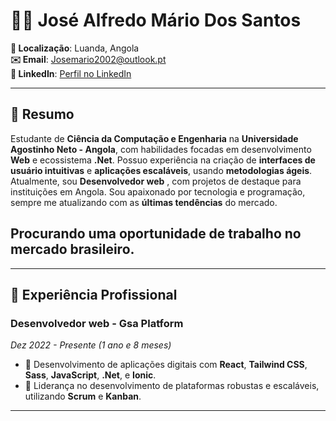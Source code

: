 # 👨‍💻 José Alfredo Mário Dos Santos 

**📍 Localização**: Luanda, Angola  
**✉️ Email**: [Josemario2002@outlook.pt](mailto:Josemario2002@outlook.pt)  
**🔗 LinkedIn**: [Perfil no LinkedIn](https://www.linkedin.com/in/jos%C3%A9-m%C3%A1rio-dos-santos-625809228/) 

---

## 🌟 Resumo

Estudante de **Ciência da Computação e Engenharia** na **Universidade Agostinho Neto - Angola**, com habilidades focadas em desenvolvimento **Web** e ecossistema **.Net**. Possuo experiência na criação de **interfaces de usuário intuitivas** e **aplicações escaláveis**, usando **metodologias ágeis**. Atualmente, sou **Desenvolvedor web** , com projetos de destaque para instituições em Angola. Sou apaixonado por tecnologia e programação, sempre me atualizando com as **últimas tendências** do mercado.

## Procurando uma oportunidade de trabalho no mercado brasileiro.
---
## 💼 Experiência Profissional

### Desenvolvedor web - **Gsa Platform**  
*Dez 2022 - Presente (1 ano e 8 meses)*

- 🔧 Desenvolvimento de aplicações digitais com **React**, **Tailwind CSS**, **Sass**, **JavaScript**, **.Net**, e **Ionic**.
- 🎯 Liderança no desenvolvimento de plataformas robustas e escaláveis, utilizando **Scrum** e **Kanban**.

---